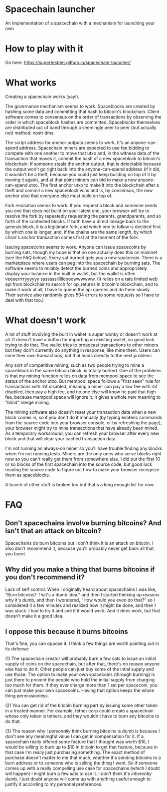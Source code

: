 # Spacechain launcher
An implementation of a spacechain with a mechanism for launching your own

# How to play with it

Go here: https://supertestnet.github.io/spacechain-launcher/

# What works

Creating a spacechain works (yay!).

The governance mechanism seems to work. Spaceblocks are created by hashing some data and committing that hash to bitcoin's blockchain. Client software comes to consensus on the order of transactions by observing the order in which spaceblock hashes are committed. Spaceblocks themselves are distributed out of band through a seemingly peer to peer (but actually not) method: nostr dms.

The script address for anchor outputs seems to work. It's an anyone-can-spend address. Spacechain miners are expected to use fee bidding to compete with one another to move that utxo and, in the witness data of the transaction that moves it, commit the hash of a new spaceblock to bitcoin's blockchain. If someone steals the anchor output, that is detectable because the output won't go right back into the anyone-can-spend address (if it did, it wouldn't be a theft, because you could just keep building on top of it by moving it again), and at that point miners can bid to make a new anyone-can-spend utxo. The first anchor utxo to make it into the blockchain after a theft and commit a new spaceblock wins and is, by consensus, the new anchor utxo that everyone else must build on top of.

Fork resolution seems to work. If you request a block and someone sends you one that does not build on your latest one, your browser will try to resolve the fork by repeatedly requesting the parents, grandparents, and so forth of the contested blocks. If both have a direct lineage back to the genesis block, it is a legitimate fork, and which one to follow is decided first by which one is longer, and, if the chains are the same length, by which chain's anchor transaction comes first at the moment of the fork.

Issuing spacecoins seems to work. Anyone can issue spacecoins by burning sats, though my hope is that no one actually does this on mainnet (see the FAQ below). Every sat burned gets you a new spacecoin. There is a marketplace where users can peg into the spacechain by burning sats. The software seems to reliably detect the burned coins and appropriately display your balance in the built in wallet, but the wallet is often veeeerrrryyyyyy ssssssslllllloooowwwwww. (It relies on a rate limited web api from blockchair to search for op_returns in bitcoin's blockchain, and to make it work at all, I have to queue the api queries and do them slowly. Their service also randomly gives 504 errors to some requests so I have to deal with that too.)

# What doesn't work

A lot of stuff involving the built in wallet is super wonky or doesn't work at all. It doesn't have a button for importing an existing wallet, so good luck trying to do that. The wallet tries to broadcast transactions to other miners but they don't currently do anything in response, like mine them. Users can mine their own transactions, but that leads directly to the next problem:

Any sort of competitive mining, such as two people trying to mine a spaceblock in the same bitcoin block, is totally borked. One of the problems is that my mining function relies on data from mempool.space to see the status of the anchor utxo. But mempool.space follows a "first seen" rule for transactions with rbf disabled, meaning a miner can pay a low fee with rbf disabled, then pay a high fee, and no one else will know he paid that high fee, because mempool.space will ignore it. It gives a whole new meaning to "blind" merge mining.

The mining software also doesn't reset your transaction data when a new block comes in, so if you don't do it manually (by typing esoteric commands from the source code into your browser console, or by refreshing the page), your browser might try to mine transactions that have already been mined. As a temporary workaround, you can refresh your browser after every new block and that will clear your cached transaction data.

I'm not running an always-on miner so you'll have trouble finding any blocks when I'm not running tests. Miners are the only ones who serve blocks right now so you can't really get them from somewhere else. I did put the first 10 or so blocks of the first spacechain into the source code, but good luck reading the source code to figure out how to make your browser recognize them as spaceblocks.

A bunch of other stuff is broken too but that's a long enough list for now.

# FAQ

## Don't spacechains involve burning bitcoins? And isn't that an attack on bitcoin?

Spacechains do burn bitcoins but I don't think it is an attack on bitcoin. I also don't recommend it, because you'll probably never get back all that you burnt.

## Why did you make a thing that burns bitcoins if you don't recommend it?

Lack of self control. When I originally heard about spacechains I was like, "Burn bitcoins? That's a dumb idea," and then I started thinking up reasons why it's dumb, and then I wondered, "How would you even *do* that?" so I considered it a few minutes and realized how it might be done, and then I was stuck. I had to try it and see if it would work. And it does work, but that doesn't make it a good idea.

## I oppose this because it burns bitcoins

That's fine, you can oppose it. I think a few things are worth pointing out in its defense:

(1) The spacechain creator will probably burn a few sats to issue an initial supply of coins on the spacechain, but after that, there's no reason anyone else has to do it. Other people can just buy some of the intial supply and use those. The option to make your own spacecoins (through burning) is just there to prevent the people who hold the initial supply from charging too much for them. If they ever charge more than 1 sat per spacecoin, you can just make your own spacecoins. Having that option keeps the whole thing permissionless.

(2) You can get rid of the bitcoin burning part by issuing some other token in a trusted manner. For example, tether corp could create a spacechain whose only token is tethers, and they wouldn't have to burn any bitcoins to do that.

(3) The reason why I *personally* think burning bitcoins is dumb is because I don't see any meaningful value I can get in compensation for it. If a spacechain really offered some feature that I thought was worth $10, I would be willing to burn up to $10 in bitcoin to get that feature, because in that case I'm really just purchasing something. The exact method of purchase doesn't matter to me that much, whether it's sending bitcoins to a burn address or to someone who is selling the thing I want. So if someone comes up with a really compelling use case for spacechains (which I doubt will happen) I might burn a few sats to use it. I don't think it's *inherently* dumb, I just doubt anyone will come up with anything useful enough to justify it according to my personal preferences.
